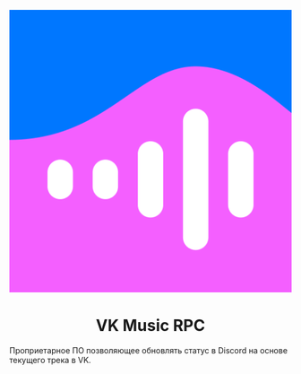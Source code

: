 <p align="center">
  <img width="512" alt="VK Музыка" src="assets/icon.png">
  <h1 align="center">VK Music RPC</h1>
</p>

Проприетарное ПО позволяющее обновлять статус в Discord на основе текущего трека в VK.

